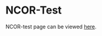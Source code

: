 # NCOR-Test

NCOR-test page can be viewed [here]([https://johnbeve.github.io/NCOR-Test/](https://ncor-organization.github.io/NCOR-Test/)).
